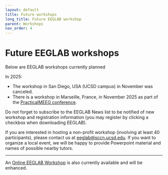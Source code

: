 ```yaml
---
layout: default
title: Future workshops
long_title: Future EEGLAB workshop
parent: Workshops
nav_order: 4
---
```

Future EEGLAB workshops
===
Below are EEGLAB workshops currently planned

In 2025:
- The workshop in San Diego, USA (UCSD campus) in November was canceled.
- There is a workshop in Marseille, France, in November 2025 as part of the [PracticalMEEG conference](https://cuttingeeg.org/practicalmeeg2025/).

Do not forget to subscribe to the EEGLAB News list to be notified of new
workshop and registration information (you may register by clicking a
checkbox when downloading EEGLAB).

If you are interested in hosting a non-profit workshop (involving at
least 40 participants), please contact us at <eeglab@sccn.ucsd.edu>. If
you want to organize a local event, we will be happy to provide
Powerpoint material and names of possible nearby tutors.

<hr>

An [Online EEGLAB
Workshop](/workshops/Online_EEGLAB_Workshop) is also
currently available and will be enhanced.
